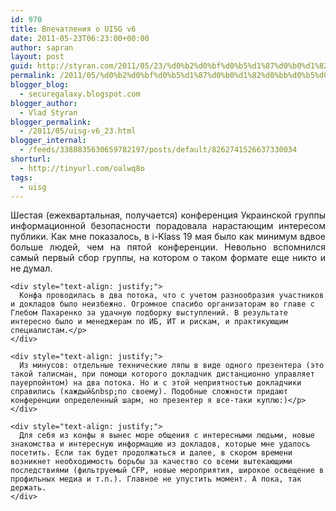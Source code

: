 ```yaml
---
id: 970
title: Впечатления о UISG v6
date: 2011-05-23T06:23:00+00:00
author: sapran
layout: post
guid: http://styran.com/2011/05/23/%d0%b2%d0%bf%d0%b5%d1%87%d0%b0%d1%82%d0%bb%d0%b5%d0%bd%d0%b8%d1%8f-%d0%be-uisg-v6/
permalink: /2011/05/%d0%b2%d0%bf%d0%b5%d1%87%d0%b0%d1%82%d0%bb%d0%b5%d0%bd%d0%b8%d1%8f-%d0%be-uisg-v6/
blogger_blog:
  - securegalaxy.blogspot.com
blogger_author:
  - Vlad Styran
blogger_permalink:
  - /2011/05/uisg-v6_23.html
blogger_internal:
  - /feeds/3388835630659782197/posts/default/8262741526637330034
shorturl:
  - http://tinyurl.com/oalwq8o
tags:
  - uisg
---
```

<div dir="ltr" style="text-align: left;">
  <div>
    <div style="text-align: justify;">
      Шестая (ежеквартальная, получается) конференция Украинской группы информационной безопасности порадовала нарастающим интересом публики. Как мне показалось, в i-Klass 19 мая было как минимум вдвое больше людей, чем на пятой конференции. Невольно вспомнился самый первый сбор группы, на котором о таком формате еще никто и не думал.</p>
    </div>
    
    <div style="text-align: justify;">
      Конфа проводилась в два потока, что с учетом разнообразия участников и докладов было неизбежно. Огромное спасибо организаторам во главе с Глебом Пахаренко за удачную подборку выступлений. В результате интересно было и менеджерам по ИБ, ИТ и рискам, и практикующим специалистам.</p>
    </div>
    
    <div style="text-align: justify;">
      Из минусов: отдельные технические ляпы в виде одного презентера (это такой талисман, при помощи которого докладчик дистанционно управляет пауерпойнтом) на два потока. Но и с этой неприятностью докладчики справились (каждый&nbsp;по своему). Подобные сложности придают конференции определенный шарм, но презентер я все-таки куплю:)</p>
    </div>
    
    <div style="text-align: justify;">
      Для себя из конфы я вынес море общения с интересными людьми, новые знакомства и интересную информацию из докладов, которые мне удалось посетить. Если так будет продолжаться и далее, в скором времени возникнет необходимость борьбы за качество со всеми вытекающими последствиями (фильтруемый CFP, новые мероприятия, широкое освещение в профильных медиа и т.п.). Главное не упустить момент. А пока, так держать.
    </div>
  </div>
</div>

<div class="addtoany_share_save_container addtoany_content_bottom">
  <div class="a2a_kit a2a_kit_size_32 addtoany_list a2a_target" id="wpa2a_171">
    <a class="a2a_button_facebook" href="http://www.addtoany.com/add_to/facebook?linkurl=https%3A%2F%2Fblog.styran.com%2F2011%2F05%2F%25d0%25b2%25d0%25bf%25d0%25b5%25d1%2587%25d0%25b0%25d1%2582%25d0%25bb%25d0%25b5%25d0%25bd%25d0%25b8%25d1%258f-%25d0%25be-uisg-v6%2F&linkname=%D0%92%D0%BF%D0%B5%D1%87%D0%B0%D1%82%D0%BB%D0%B5%D0%BD%D0%B8%D1%8F%20%D0%BE%20UISG%20v6" title="Facebook" rel="nofollow" target="_blank"></a><a class="a2a_button_twitter" href="http://www.addtoany.com/add_to/twitter?linkurl=https%3A%2F%2Fblog.styran.com%2F2011%2F05%2F%25d0%25b2%25d0%25bf%25d0%25b5%25d1%2587%25d0%25b0%25d1%2582%25d0%25bb%25d0%25b5%25d0%25bd%25d0%25b8%25d1%258f-%25d0%25be-uisg-v6%2F&linkname=%D0%92%D0%BF%D0%B5%D1%87%D0%B0%D1%82%D0%BB%D0%B5%D0%BD%D0%B8%D1%8F%20%D0%BE%20UISG%20v6" title="Twitter" rel="nofollow" target="_blank"></a><a class="a2a_button_google_plus" href="http://www.addtoany.com/add_to/google_plus?linkurl=https%3A%2F%2Fblog.styran.com%2F2011%2F05%2F%25d0%25b2%25d0%25bf%25d0%25b5%25d1%2587%25d0%25b0%25d1%2582%25d0%25bb%25d0%25b5%25d0%25bd%25d0%25b8%25d1%258f-%25d0%25be-uisg-v6%2F&linkname=%D0%92%D0%BF%D0%B5%D1%87%D0%B0%D1%82%D0%BB%D0%B5%D0%BD%D0%B8%D1%8F%20%D0%BE%20UISG%20v6" title="Google+" rel="nofollow" target="_blank"></a><a class="a2a_button_linkedin" href="http://www.addtoany.com/add_to/linkedin?linkurl=https%3A%2F%2Fblog.styran.com%2F2011%2F05%2F%25d0%25b2%25d0%25bf%25d0%25b5%25d1%2587%25d0%25b0%25d1%2582%25d0%25bb%25d0%25b5%25d0%25bd%25d0%25b8%25d1%258f-%25d0%25be-uisg-v6%2F&linkname=%D0%92%D0%BF%D0%B5%D1%87%D0%B0%D1%82%D0%BB%D0%B5%D0%BD%D0%B8%D1%8F%20%D0%BE%20UISG%20v6" title="LinkedIn" rel="nofollow" target="_blank"></a><a class="a2a_dd addtoany_share_save" href="https://www.addtoany.com/share"></a>
  </div>
</div>